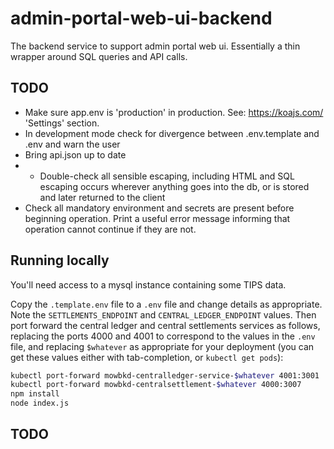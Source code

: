 # admin-portal-web-ui-backend
The backend service to support admin portal web ui. Essentially a thin wrapper around SQL queries and API calls.

## TODO
* Make sure app.env is 'production' in production.  See: https://koajs.com/ 'Settings' section.
* In development mode check for divergence between .env.template and .env and warn the user
* Bring api.json up to date
* * Double-check all sensible escaping, including HTML and SQL escaping occurs wherever anything goes
    into the db, or is stored and later returned to the client
* Check all mandatory environment and secrets are present before beginning operation. Print a
    useful error message informing that operation cannot continue if they are not.

## Running locally
You'll need access to a mysql instance containing some TIPS data.

Copy the `.template.env` file to a `.env` file and change details as appropriate. Note the
`SETTLEMENTS_ENDPOINT` and `CENTRAL_LEDGER_ENDPOINT` values. Then port forward the central ledger
and central settlements services as follows, replacing the ports 4000 and 4001 to correspond to the
values in the `.env` file, and replacing `$whatever` as appropriate for your deployment (you can
get these values either with tab-completion, or `kubectl get pods`):
```bash
kubectl port-forward mowbkd-centralledger-service-$whatever 4001:3001
kubectl port-forward mowbkd-centralsettlement-$whatever 4000:3007
npm install
node index.js
```

## TODO


